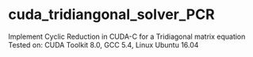 # cuda_tridiangonal_solver_PCR
Implement Cyclic Reduction in CUDA-C for a Tridiagonal matrix equation
Tested on: CUDA Toolkit 8.0, GCC 5.4, Linux Ubuntu 16.04
